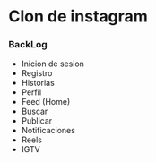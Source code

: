# Clon de instagram
### BackLog 
- Inicion de sesion
- Registro
- Historias 
- Perfil 
- Feed (Home)
- Buscar 
- Publicar 
- Notificaciones 
- Reels 
- IGTV 
